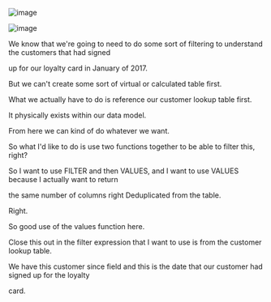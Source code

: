 ![image](https://github.com/liubovkyry/DAX/assets/118057504/8b4218b2-f0ef-4c48-836c-45814da5992f)

![image](https://github.com/liubovkyry/DAX/assets/118057504/640519dd-fef6-4c24-b068-dd948fa9ac9c)

We know that we're going to need to do some sort of filtering to understand the customers that had signed

up for our loyalty card in January of 2017.

But we can't create some sort of virtual or calculated table first.

What we actually have to do is reference our customer lookup table first.

It physically exists within our data model.

From here we can kind of do whatever we want.

So what I'd like to do is use two functions together to be able to filter this, right?

So I want to use FILTER and then VALUES, and I want to use VALUES because I actually want to return

the same number of columns right Deduplicated from the table.

Right.

So good use of the values function here.

Close this out in the filter expression that I want to use is from the customer lookup table.

We have this customer since field and this is the date that our customer had signed up for the loyalty

card.
